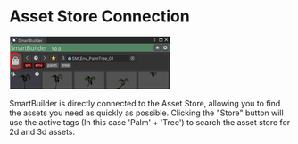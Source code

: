 # Asset Store Connection

![Asset Store](/images/AssetStore.png "Find relevant assets in the Asset Store")

SmartBuilder is directly connected to the Asset Store, allowing you to find the assets you need as quickly as possible. Clicking the "Store" button will use the active tags (In this case 'Palm' + 'Tree') to search the asset store for 2d and 3d assets.